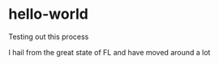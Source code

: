 # hello-world
Testing out this process

I hail from the great state of FL and have moved around a lot
